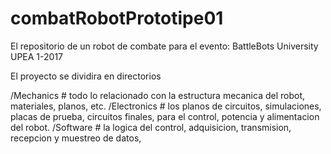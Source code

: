 # combatRobotPrototipe01
El repositorio de un robot de combate para el evento: BattleBots University UPEA 1-2017

El proyecto se dividira en directorios

/Mechanics # todo lo relacionado con la estructura mecanica del robot, materiales, planos, etc.
/Electronics # los planos de circuitos, simulaciones, placas de prueba, circuitos finales, para el control, potencia y alimentacion del robot.
/Software # la logica del control, adquisicion, transmision, recepcion y muestreo de datos,

